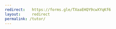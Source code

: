 ```yaml
---
redirect:   https://forms.gle/TXaaEHQY9cwXYqKf6
layout:     redirect
permalink: /tutor/
---
```

<!--AUGUST TUTOR FORM-->
